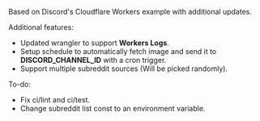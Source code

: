 Based on Discord's Cloudflare Workers example with additional updates.

Additional features:
- Updated wrangler to support **Workers Logs**.
- Setup schedule to automatically fetch image and send it to **DISCORD_CHANNEL_ID** with a cron trigger.
- Support multiple subreddit sources (Will be picked randomly).

To-do:
- Fix ci/lint and ci/test.
- Change subreddit list const to an environment variable.
